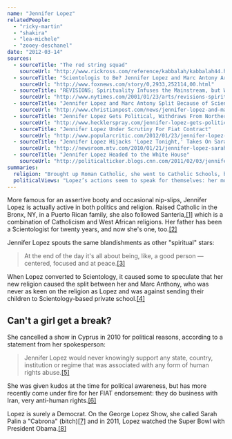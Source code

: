 ```yaml
---
name: "Jennifer Lopez"
relatedPeople:
  - "ricky-martin"
  - "shakira"
  - "lea-michele"
  - "zooey-deschanel"
date: "2012-03-14"
sources:
  - sourceTitle: "The red string squad"
    sourceUrl: "http://www.rickross.com/reference/kabbalah/kabbalah44.html"
  - sourceTitle: "Scientologis to Be? Jennifer Lopez and Marc Antony Are Losing Their Religion"
    sourceUrl: "http://www.foxnews.com/story/0,2933,252114,00.html"
  - sourceTitle: "REVISIONS; Spirituality Infuses the Mainstream, but Who is Uplifted?"
    sourceUrl: "http://www.nytimes.com/2001/01/23/arts/revisions-spirituality-infuses-the-mainstream-but-who-is-uplifted.html?pagewanted=all&src=pm"
  - sourceTitle: "Jennifer Lopez and Marc Antony Split Because of Scientology?"
    sourceUrl: "http://www.christianpost.com/news/jennifer-lopez-and-marc-anthony-split-because-of-scientology-53952/"
  - sourceTitle: "Jennifer Lopez Gets Political, Withdraws From Northern Cyprus"
    sourceUrl: "http://www.hecklerspray.com/jennifer-lopez-gets-political-withdraws-from-northern-cyprus/201048090.php"
  - sourceTitle: "Jennifer Lopez Under Scrutiny For Fiat Contract"
    sourceUrl: "http://www.popularcritic.com/2012/01/23/jennifer-lopez-under-scrutiny-for-fiat-contract/"
  - sourceTitle: "Jennifer Lopez Hijacks 'Lopez Tonight,' Takes On Sarah Palin"
    sourceUrl: "http://newsroom.mtv.com/2010/01/21/jennifer-lopez-sarah-palin/"
  - sourceTitle: "Jennifer Lopez Headed to the White House"
    sourceUrl: "http://politicalticker.blogs.cnn.com/2011/02/03/jennifer-lopez-headed-to-the-whie-house/"
summaries:
  religion: "Brought up Roman Catholic, she went to Catholic Schools, but is now reportedly a Scientologist."
  politicalViews: "Lopez’s actions seem to speak for themselves: her money and time go to human rights and liberal political causes."
---
```


More famous for an assertive booty and occasional nip-slips, Jennifer Lopez is actually active in both politics and religion. Raised Catholic in the Bronx, NY, in a Puerto Rican family, she also followed Santeria,<a class="source-citation" href="#http%3A%2F%2Fwww.rickross.com%2Freference%2Fkabbalah%2Fkabbalah44.html" title="The red string squad">[1]</a> which is a combination of Catholicism and West African religions. Her father has been a Scientologist for twenty years, and now she's one, too.<a class="source-citation" href="#http%3A%2F%2Fwww.foxnews.com%2Fstory%2F0%2C2933%2C252114%2C00.html" title="Scientologis to Be? Jennifer Lopez and Marc Antony Are Losing Their Religion">[2]</a>

Jennifer Lopez spouts the same blandishments as other "spiritual" stars:

>At the end of the day it's all about being, like, a good person — centered, focused and at peace.<a class="source-citation" href="#http%3A%2F%2Fwww.nytimes.com%2F2001%2F01%2F23%2Farts%2Frevisions-spirituality-infuses-the-mainstream-but-who-is-uplifted.html%3Fpagewanted%3Dall%26src%3Dpm" title="REVISIONS; Spirituality Infuses the Mainstream, but Who is Uplifted?">[3]</a>

When Lopez converted to Scientology, it caused some to speculate that her new religion caused the split between her and Marc Anthony, who was never as keen on the religion as Lopez and was against sending their children to Scientology-based private school.<a class="source-citation" href="#http%3A%2F%2Fwww.christianpost.com%2Fnews%2Fjennifer-lopez-and-marc-anthony-split-because-of-scientology-53952%2F" title="Jennifer Lopez and Marc Antony Split Because of Scientology?">[4]</a>

## Can't a girl get a break?

She cancelled a show in Cyprus in 2010 for political reasons, according to a statement from her spokesperson:

>Jennifer Lopez would never knowingly support any state, country, institution or regime that was associated with any form of human rights abuse.<a class="source-citation" href="#http%3A%2F%2Fwww.hecklerspray.com%2Fjennifer-lopez-gets-political-withdraws-from-northern-cyprus%2F201048090.php" title="Jennifer Lopez Gets Political, Withdraws From Northern Cyprus">[5]</a>

She was given kudos at the time for political awareness, but has more recently come under fire for her FIAT endorsement: they do business with Iran, very anti-human rights.<a class="source-citation" href="#http%3A%2F%2Fwww.popularcritic.com%2F2012%2F01%2F23%2Fjennifer-lopez-under-scrutiny-for-fiat-contract%2F" title="Jennifer Lopez Under Scrutiny For Fiat Contract">[6]</a>

Lopez is surely a Democrat. On the George Lopez Show, she called Sarah Palin a "Cabrona" (bitch)<a class="source-citation" href="#http%3A%2F%2Fnewsroom.mtv.com%2F2010%2F01%2F21%2Fjennifer-lopez-sarah-palin%2F" title="Jennifer Lopez Hijacks &apos;Lopez Tonight,&apos; Takes On Sarah Palin">[7]</a> and in 2011, Lopez watched the Super Bowl with President Obama.<a class="source-citation" href="#http%3A%2F%2Fpoliticalticker.blogs.cnn.com%2F2011%2F02%2F03%2Fjennifer-lopez-headed-to-the-whie-house%2F" title="Jennifer Lopez Headed to the White House">[8]</a>